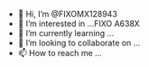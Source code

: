 - 👋 Hi, I’m @FIXOMX128943
- 👀 I’m interested in ...FIXO A638X
- 🌱 I’m currently learning ...
- 💞️ I’m looking to collaborate on ...
- 📫 How to reach me ...

<!---
FIXOMX638XBOX/FIXOMX638XBOX is a ✨ special ✨ repository because its `README.md` (this file) appears on your GitHub profile.
You can click the Preview link to take a look at your changes.
--->
